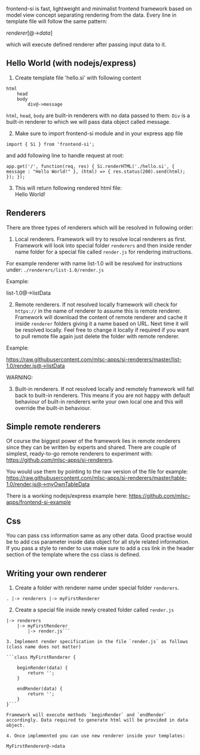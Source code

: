 
frontend-si is fast, lightweight and minimalist frontend framework based on model view concept separating rendering from the data. Every line in template file will follow the same pattern:

*renderer*\[@->*data*\]

which will execute defined renderer after passing input data to it.

## Hello World (with nodejs/express)

1. Create template file 'hello.si' with following content

```
html
    head
    body
        div@->message
```

`html`, `head`, `body` are built-in renderers with no data passed to them. `Div` is a built-in renderer to which we will pass data object called message.

2. Make sure to import frontend-si module and in your express app file

`import { Si } from 'frontend-si';`

and add following line to handle request at root:

`app.get('/', function(req, res) {
    Si.renderHTML('./hello.si', { message : "Hello World!" }, (html) => {
        res.status(200).send(html);
    });
});`

3. This will return following rendered html file:
    <html><head></head><body><div>Hello World!</div></body></html>


## Renderers

There are three types of renderers which will be resolved in following order:

1. Local renderers. Framework will try to resolve local renderers as first. Framework will look into special folder `renderers` and then inside render name folder for a special file called `render.js` for rendering instructions.

For example renderer with name list-1.0 will be resolved for instructions under:
`./renderers/list-1.0/render.js`

Example:

list-1.0@->listData

2. Remote renderers. If not resolved locally framework will check for `https://` in the name of renderer to assume this is remote renderer. Framework will download the content of remote renderer and cache it inside `renderer` folders giving it a name based on URL. Next time it will be resolved locally. Feel free to change it locally if required if you want to pull remote file again just delete the folder with remote renderer.

Example:

https://raw.githubusercontent.com/mlsc-apps/si-renderers/master/list-1.0/render.js@->listData

WARNING:

3. Built-in renderers. If not resolved locally and remotely framework will fall back to built-in renderers. This means if you are not happy with default behaviour of built-in renderers write your own local one and this will override the built-in behaviour.

## Simple remote renderers

Of course the biggest power of the framework lies in remote renderers since they can be written by experts and shared. There are couple of simplest, ready-to-go remote renderers to experiment with: https://github.com/mlsc-apps/si-renderers.

You would use them by pointing to the raw version of the file for example:
https://raw.githubusercontent.com/mlsc-apps/si-renderers/master/table-1.0/render.js@->myOwnTableData

There is a working nodejs/express example here: https://github.com/mlsc-apps/frontend-si-example

## Css

You can pass css information same as any other data. Good practise would be to add css parameter inside data object for all style related information. If you pass a style to render to use make sure to add a css link in the header section of the template where the css class is defined.

## Writing your own renderer

1. Create a folder with renderer name under special folder `renderers`.

`.
|-> renderers
    |-> myFirstRenderer`

2. Create a special file inside newly created folder called `render.js`

```.
|-> renderers
    |-> myFirstRenderer
        |-> render.js```

3. Implement render specification in the file `render.js` as follows (class name does not matter)

```class MyFirstRenderer {
    
    beginRender(data) {
        return '';
    }

    endRender(data) {
        return '';
    }
}```

Framework will execute methods `beginRender` and `endRender` accordingly. Data required to generate html will be provided in data object.

4. Once implemented you can use new renderer inside your templates:

MyFirstRenderer@->data


